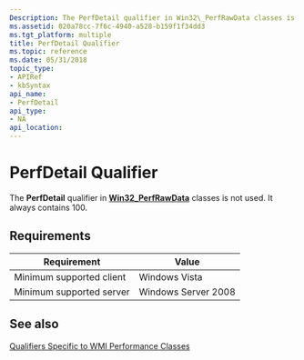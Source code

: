 ```yaml
---
Description: The PerfDetail qualifier in Win32\_PerfRawData classes is not used. It always contains 100.
ms.assetid: 020a78cc-7f6c-4940-a528-b159f1f34dd3
ms.tgt_platform: multiple
title: PerfDetail Qualifier
ms.topic: reference
ms.date: 05/31/2018
topic_type: 
- APIRef
- kbSyntax
api_name: 
- PerfDetail
api_type: 
- NA
api_location: 
---
```


# PerfDetail Qualifier

The **PerfDetail** qualifier in [**Win32\_PerfRawData**](/windows/desktop/CIMWin32Prov/win32-perfrawdata) classes is not used. It always contains 100.

## Requirements



| Requirement | Value |
|-------------------------------------|--------------------------------|
| Minimum supported client<br/> | Windows Vista<br/>       |
| Minimum supported server<br/> | Windows Server 2008<br/> |



## See also

<dl> <dt>

[Qualifiers Specific to WMI Performance Classes](qualifiers-specific-to-wmi-performance-classes.md)
</dt> </dl>

 

